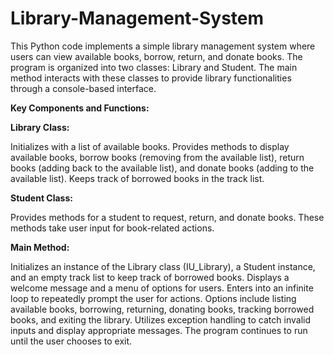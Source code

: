 # Library-Management-System

This Python code implements a simple library management system where users can view available books, borrow, return, and donate books. The program is organized into two classes: Library and Student. The main method interacts with these classes to provide library functionalities through a console-based interface.

**Key Components and Functions:**

**Library Class:**

Initializes with a list of available books.
Provides methods to display available books, borrow books (removing from the available list), return books (adding back to the available list), and donate books (adding to the available list).
Keeps track of borrowed books in the track list.

**Student Class:**

Provides methods for a student to request, return, and donate books.
These methods take user input for book-related actions.

**Main Method:**

Initializes an instance of the Library class (IU_Library), a Student instance, and an empty track list to keep track of borrowed books.
Displays a welcome message and a menu of options for users.
Enters into an infinite loop to repeatedly prompt the user for actions.
Options include listing available books, borrowing, returning, donating books, tracking borrowed books, and exiting the library.
Utilizes exception handling to catch invalid inputs and display appropriate messages.
The program continues to run until the user chooses to exit.
